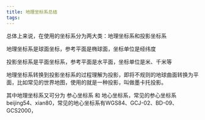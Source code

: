 ```yaml
---
title: 地理坐标系总结
tags:
---
```


总体上来说，在使用的坐标系分为两大类：地理坐标系和投影坐标系

地理坐标系是球面坐标，参考平面是椭球面，坐标单位是经纬度

投影坐标系是平面坐标系，参考平面是水平面，坐标单位是米、千米等

地理坐标系转换到投影坐标系的过程理解为投影，即将不规则的地球曲面转换为平面，比如常见的世界地图，使用的就是一种投影，叫做墨卡托投影。

其中地理坐标系又可分为 参心坐标系 和 地心坐标系，常见的参心坐标系beijing54、xian80，常见的地心坐标系有WGS84、GCJ-02、BD-09、GCS2000，





